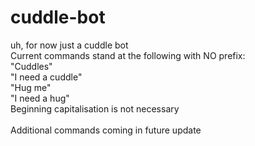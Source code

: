 # cuddle-bot
uh, for now just a cuddle bot  <br />
Current commands stand at the following with NO prefix: <br />
"Cuddles" <br /> 
"I need a cuddle" <br /> 
"Hug me" <br />
"I need a hug" <br />
Beginning capitalisation is not necessary <br />
<br />
Additional commands coming in future update 
